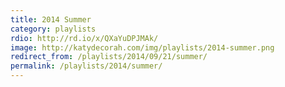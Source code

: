 ```yaml
---
title: 2014 Summer
category: playlists
rdio: http://rd.io/x/QXaYuDPJMAk/
image: http://katydecorah.com/img/playlists/2014-summer.png
redirect_from: /playlists/2014/09/21/summer/
permalink: /playlists/2014/summer/
---
```

